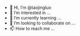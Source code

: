 - 👋 Hi, I’m @taojingluo
- 👀 I’m interested in ...
- 🌱 I’m currently learning ...
- 💞️ I’m looking to collaborate on ...
- 📫 How to reach me ...

<!---
taojingluo/taojingluo is a ✨ special ✨ repository because its `README.md` (this file) appears on your GitHub profile.
You can click the Preview link to take a look at your changes.
--->
